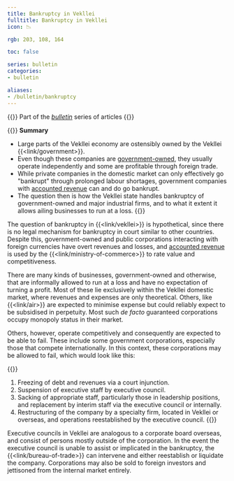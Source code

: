 ```yaml
---
title: Bankruptcy in Vekllei
fulltitle: Bankruptcy in Vekllei
icon: 📉

rgb: 203, 108, 164

toc: false

series: bulletin
categories:
- bulletin

aliases:
- /bulletin/bankruptcy
---
```

{{<note series>}}
 Part of the *[bulletin](/bulletin/)* series of articles
{{</note>}}

{{<note panel>}}
**Summary**

* Large parts of the Vekllei economy are ostensibly owned by the Vekllei {{<link/government>}}.
* Even though these companies are [government-owned](/state-industry/), they usually operate independently and some are profitable through foreign trade.
* While private companies in the domestic market can only effectively go "bankrupt" through prolonged labour shortages, government companies with [accounted revenue](/bulletin/accounted-revenue/) can and do go bankrupt.
* The question then is how the Vekllei state handles bankruptcy of government-owned and major industrial firms, and to what it extent it allows ailing businesses to run at a loss.
{{</note>}}

The question of bankruptcy in {{<link/vekllei>}} is hypothetical, since there is no legal mechanism for bankruptcy in court similar to other countries. Despite this, government-owned and public corporations interacting with foreign currencies have overt revenues and losses, and [accounted revenue](/bulletin/accounted-revenue/) is used by the {{<link/ministry-of-commerce>}} to rate value and competitiveness.

There are many kinds of businesses, government-owned and otherwise, that are informally allowed to run at a loss and have no expectation of turning a profit. Most of these lie exclusively within the Vekllei domestic market, where revenues and expenses are only theoretical. Others, like {{<link/air>}} are expected to minimise expense but could reliably expect to be subsidised in perpetuity. Most such *de facto* guaranteed corporations occupy monopoly status in their market.

Others, however, operate competitively and consequently are expected to be able to fail. These include some government corporations, especially those that compete internationally. In this context, these corporations may be allowed to fail, which would look like this:

{{<note panel>}}
1. Freezing of debt and revenues via a court injunction.
2. Suspension of executive staff by executive council.
3. Sacking of appropriate staff, particularly those in leadership positions, and replacement by interim staff via the executive council or internally.
4. Restructuring of the company by a specialty firm, located in Vekllei or overseas, and operations reestablished by the executive council.
{{</note>}}

Executive councils in Vekllei are analogous to a corporate board overseas, and consist of persons mostly outside of the corporation. In the event the executive council is unable to assist or implicated in the bankruptcy, the {{<link/bureau-of-trade>}} can intervene and either reestablish or liquidate the company. Corporations may also be sold to foreign investors and jettisoned from the internal market entirely.
